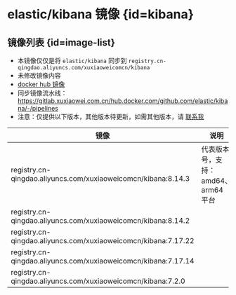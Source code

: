# elastic/kibana 镜像 {id=kibana}

## 镜像列表 {id=image-list}

- 本镜像仅仅是将 `elastic/kibana` 同步到 `registry.cn-qingdao.aliyuncs.com/xuxiaoweicomcn/kibana`
- 未修改镜像内容
- [docker hub 镜像](https://hub.docker.com/r/elastic/kibana)
- 同步镜像流水线：https://gitlab.xuxiaowei.com.cn/hub.docker.com/github.com/elastic/kibana/-/pipelines
- 注意：仅提供以下版本，其他版本待更新，如需其他版本，请 [联系我](../../../guide/website.md)

| 镜像                                                             | 说明                      |
|----------------------------------------------------------------|-------------------------|
| registry.cn-qingdao.aliyuncs.com/xuxiaoweicomcn/kibana:8.14.3  | 代表版本号，支持：amd64、arm64 平台 |
| registry.cn-qingdao.aliyuncs.com/xuxiaoweicomcn/kibana:8.14.2  |                         |
| registry.cn-qingdao.aliyuncs.com/xuxiaoweicomcn/kibana:7.17.22 |                         |
| registry.cn-qingdao.aliyuncs.com/xuxiaoweicomcn/kibana:7.17.14 |                         |
| registry.cn-qingdao.aliyuncs.com/xuxiaoweicomcn/kibana:7.2.0   |

<style>

._image_registry_cn-qingdao_aliyuncs_com_xuxiaoweicomcn_kibana table tr th:nth-child(1), 
._image_registry_cn-qingdao_aliyuncs_com_xuxiaoweicomcn_kibana table tr td:nth-child(1) {
    min-width: 455px;
}

._image_registry_cn-qingdao_aliyuncs_com_xuxiaoweicomcn_kibana table tr th:nth-child(2), 
._image_registry_cn-qingdao_aliyuncs_com_xuxiaoweicomcn_kibana table tr td:nth-child(2) {
    min-width: 280px;
}

</style>